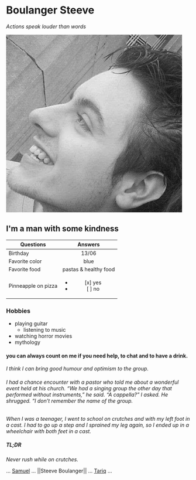 # Boulanger Steeve

*Actions speak louder than words*

![Professionnal Picture](logo.jpeg "It's me")

## I'm a man with some kindness

| Questions     |           Answers            |
| ------------- |       :-------------:        |
| Birthday      | 13/06                        |   
| Favorite color| blue                         |
| Favorite food | pastas & healthy food        |
| Pinneapple on pizza | <ul><li> [x] yes</li><li> [ ] no</li></ul>

### Hobbies

* playing guitar
    * listening to music
* watching horror movies
* mythology

#### you can always count on me if you need help, to chat and to have a drink.

*I think I can bring good humour and optimism to the group.*

###### I had a chance encounter with a pastor who told me about a wonderful event held at his church. “We had a singing group the other day that performed without instruments,” he said. “A cappella?” I asked. He shrugged. “I don’t remember the name of the group.

*When I was a teenager, I went to school on crutches and with my left foot in a cast. I had to go up a step and I sprained my leg again, so I ended up in a wheelchair with both feet in a cast.*

##### TL;DR

*Never rush while on crutches.*

... [Samuel](https://github.com/AnonyMouse97/markdown-challenge) ... ||Steeve Boulanger||  ... [Tariq](https://github.com/Tselawi/markdown-challenge) ...

